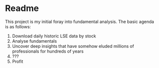 # Readme

This project is my initial foray into fundamental analysis. The basic agenda is as follows:

1. Download daily historic LSE data by stock
1. Analyse fundamentals
1. Uncover deep insights that have somehow eluded millions of professionals for hundreds of years
1. ???
1. Profit